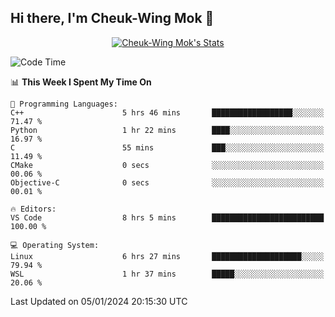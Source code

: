 ## Hi there, I'm Cheuk-Wing Mok 👋

<!--
**mozro0327/mozro0327** is a ✨ _special_ ✨ repository because its `README.md` (this file) appears on your GitHub profile.

Here are some ideas to get you started:

- 🔭 I’m currently working on ...
- 🌱 I’m currently learning ...
- 👯 I’m looking to collaborate on ...
- 🤔 I’m looking for help with ...
- 💬 Ask me about ...
- 📫 How to reach me: ...
- 😄 Pronouns: ...
- ⚡ Fun fact: ...
-->

<p align="center">
  <a href="https://github.com/mozro0327" class="rich-diff-level-one">
    <img src="https://github-readme-stats.vercel.app/api?username=mozro0327&title_color=333&text_color=777" alt="Cheuk-Wing Mok's Stats" >
    <!-- &hide=issues
    <img src="https://github-readme-stats.vercel.app/api?username=mozro0327&hide=issues&title_color=333&text_color=777" alt="Cheuk-Wing Mok's Stats" >
    -->
  </a>
</p>

<!--START_SECTION:waka-->
![Code Time](http://img.shields.io/badge/Code%20Time-2%2C250%20hrs%2038%20mins-blue)

📊 **This Week I Spent My Time On** 

```text
💬 Programming Languages: 
C++                      5 hrs 46 mins       ██████████████████░░░░░░░   71.47 % 
Python                   1 hr 22 mins        ████░░░░░░░░░░░░░░░░░░░░░   16.97 % 
C                        55 mins             ███░░░░░░░░░░░░░░░░░░░░░░   11.49 % 
CMake                    0 secs              ░░░░░░░░░░░░░░░░░░░░░░░░░   00.06 % 
Objective-C              0 secs              ░░░░░░░░░░░░░░░░░░░░░░░░░   00.01 % 

🔥 Editors: 
VS Code                  8 hrs 5 mins        █████████████████████████   100.00 % 

💻 Operating System: 
Linux                    6 hrs 27 mins       ████████████████████░░░░░   79.94 % 
WSL                      1 hr 37 mins        █████░░░░░░░░░░░░░░░░░░░░   20.06 % 
```


 Last Updated on 05/01/2024 20:15:30 UTC
<!--END_SECTION:waka-->

